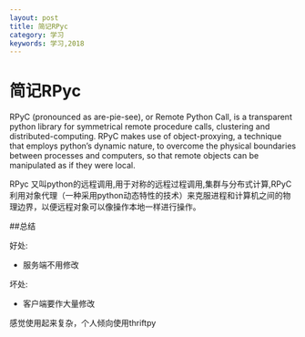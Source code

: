 ```yaml
---
layout: post
title: 简记RPyc
category: 学习
keywords: 学习,2018
---
```



# 简记RPyc
RPyC (pronounced as are-pie-see), or Remote Python Call, is a transparent python library for symmetrical remote procedure calls, clustering and distributed-computing. RPyC makes use of object-proxying, a technique that employs python’s dynamic nature, to overcome the physical boundaries between processes and computers, so that remote objects can be manipulated as if they were local.

RPyc 又叫python的远程调用,用于对称的远程过程调用,集群与分布式计算,RPyC利用对象代理（一种采用python动态特性的技术）来克服进程和计算机之间的物理边界，以便远程对象可以像操作本地一样进行操作。


##总结

好处:
+ 服务端不用修改

坏处:
+ 客户端要作大量修改


感觉使用起来复杂，个人倾向使用thriftpy

